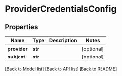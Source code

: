 # ProviderCredentialsConfig

## Properties
Name | Type | Description | Notes
------------ | ------------- | ------------- | -------------
**provider** | **str** |  | [optional] 
**subject** | **str** |  | [optional] 

[[Back to Model list]](../README.md#documentation-for-models) [[Back to API list]](../README.md#documentation-for-api-endpoints) [[Back to README]](../README.md)


